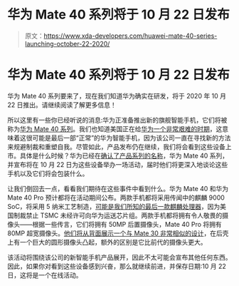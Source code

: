 # 华为 Mate 40 系列将于 10 月 22 日发布

> 原文：<https://www.xda-developers.com/huawei-mate-40-series-launching-october-22-2020/>

# 华为 Mate 40 系列将于 10 月 22 日发布

华为 Mate 40 系列要来了，现在我们知道华为确实在研发，将于 2020 年 10 月 22 日推出。请继续阅读了解更多信息！

所以这里有一些你已经听说的消息:华为正准备推出新的旗舰智能手机，它们将被称为[华为 Mate 40 系列](https://www.xda-developers.com/huawei-mate-40-new-5nm-kirin-soc-integrated-5g-modem-rumored-launch-october-2020/)。我们也知道美国正在给[华为一个非常艰难的时期](https://www.xda-developers.com/usa-further-tightens-restrictions-huawei-will-not-extend-temporary-general-license/)，这意味着这很可能是最后一部“正常”的华为智能手机，因为该公司一直在寻找新的方法来规避制裁和重塑自我。尽管如此，产品发布仍在继续，我们将会看到这些设备上市。具体是什么时候？华为已经在[确认了产品系列的名称](https://twitter.com/HuaweiMobile/status/1314760805003522048)，华为 Mate 40 系列，并宣布将在 10 月 22 日为这些设备举办一场活动，届时他们将更深入地谈论这些手机以及它们将会包装什么。

让我们倒回去一点，看看我们期待在这些事件中看到什么。华为 Mate 40 和华为 Mate 40 Pro 预计都将在活动期间公布。两款手机都将采用传闻中的麒麟 9000 SoC，将采用 5 纳米工艺制造，[可能是我们所知的最后一款麒麟处理器](https://www.xda-developers.com/huawei-mate-40-last-smartphone-kirin-chip/)，因为美国制裁禁止 TSMC 未经许可向华为运送芯片组。两款手机都将拥有令人敬畏的摄像头——根据一些传言，它们将拥有 50MP 后置摄像头，Mate 40 Pro 将拥有 80MP 超宽摄像头。[他们将从背面展示一个与 Mate 30 非常相似的设计](https://www.xda-developers.com/huawei-mate-40-pro-leaked-renders-design-display/)，在后壳上有一个巨大的圆形摄像头凸起，额外的区别是它比前代的摄像头更大。

该活动将围绕该公司的新智能手机产品展开，因此不太可能会宣布其他任何东西。因此，如果你对看到这些设备感到兴奋，那么就继续前进，并保存日期:10 月 22 日，这将是一个在线活动。